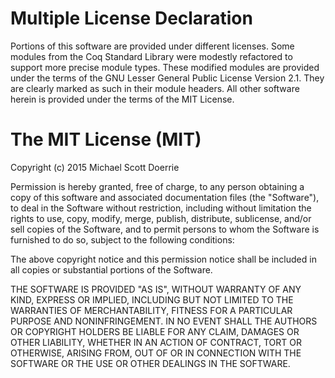 Multiple License Declaration
====

Portions of this software are provided under different licenses.  Some modules from the Coq Standard Library were modestly refactored to support more precise module types.  These modified modules are provided under the terms of the GNU Lesser General Public License Version 2.1.  They are clearly marked as such in their module headers.  All other software herein is provided under the terms of the MIT License.

The MIT License (MIT)
====

Copyright (c) 2015 Michael Scott Doerrie

Permission is hereby granted, free of charge, to any person obtaining a copy
of this software and associated documentation files (the "Software"), to deal
in the Software without restriction, including without limitation the rights
to use, copy, modify, merge, publish, distribute, sublicense, and/or sell
copies of the Software, and to permit persons to whom the Software is
furnished to do so, subject to the following conditions:

The above copyright notice and this permission notice shall be included in all
copies or substantial portions of the Software.

THE SOFTWARE IS PROVIDED "AS IS", WITHOUT WARRANTY OF ANY KIND, EXPRESS OR
IMPLIED, INCLUDING BUT NOT LIMITED TO THE WARRANTIES OF MERCHANTABILITY,
FITNESS FOR A PARTICULAR PURPOSE AND NONINFRINGEMENT. IN NO EVENT SHALL THE
AUTHORS OR COPYRIGHT HOLDERS BE LIABLE FOR ANY CLAIM, DAMAGES OR OTHER
LIABILITY, WHETHER IN AN ACTION OF CONTRACT, TORT OR OTHERWISE, ARISING FROM,
OUT OF OR IN CONNECTION WITH THE SOFTWARE OR THE USE OR OTHER DEALINGS IN THE
SOFTWARE.
